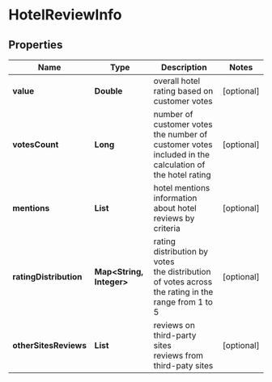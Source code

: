 # HotelReviewInfo


## Properties

| Name | Type | Description | Notes |
|------------ | ------------- | ------------- | -------------|
**value** | **Double** | overall hotel rating based on customer votes |[optional]|
**votesCount** | **Long** | number of customer votes<br>the number of customer votes included in the calculation of the hotel rating |[optional]|
**mentions** | **List<ReviewMentionInfo>** | hotel mentions<br>information about hotel reviews by criteria |[optional]|
**ratingDistribution** | **Map<String, Integer>** | rating distribution by votes<br>the distribution of votes across the rating in the range from 1 to 5 |[optional]|
**otherSitesReviews** | **List<OtherSitesReviewsInfo>** | reviews on third-party sites<br>reviews from third-paty sites |[optional]|